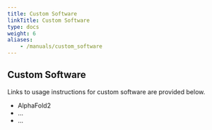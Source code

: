 ```yaml
---
title: Custom Software 
linkTitle: Custom Software
type: docs
weight: 6
aliases:
    - /manuals/custom_software
---
```


## Custom Software 

Links to usage instructions for custom software are provided below.

+ AlphaFold2
+ ...
+ ...

